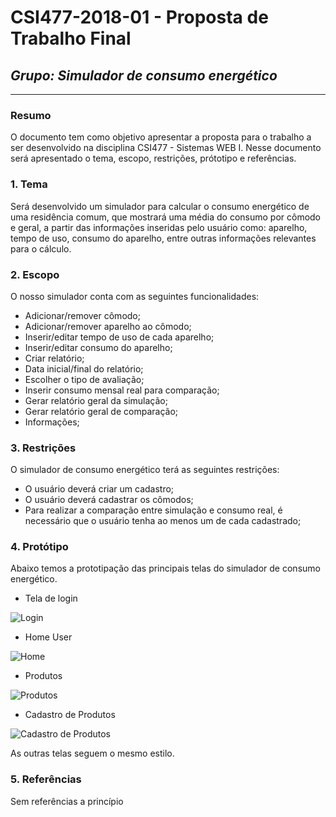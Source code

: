 # **CSI477-2018-01 - Proposta de Trabalho Final**
## *Grupo: Simulador de consumo energético*

--------------

<!-- Descrever um resumo sobre o trabalho. -->

### Resumo
O documento tem como objetivo apresentar a proposta para o trabalho a ser desenvolvido na disciplina CSI477 - Sistemas WEB I. Nesse documento será apresentado o tema, escopo, restrições, prótotipo e referências.

<!-- Apresentar o tema. -->
### 1. Tema
Será desenvolvido um simulador para calcular o consumo energético de uma residência comum, que mostrará uma média do consumo por cômodo e geral, a partir das informações inseridas pelo usuário como: aparelho, tempo de uso, consumo do aparelho, entre outras informações relevantes para o cálculo. 

<!-- Descrever e limitar o escopo da aplicação. -->
### 2. Escopo
O nosso simulador conta com as seguintes funcionalidades:

* Adicionar/remover cômodo;
* Adicionar/remover aparelho ao cômodo;
* Inserir/editar tempo de uso de cada aparelho;
* Inserir/editar consumo do aparelho;
* Criar relatório;
* Data inicial/final do relatório;
* Escolher o tipo de avaliação;
* Inserir consumo mensal real para comparação;
* Gerar relatório geral da simulação;
* Gerar relatório geral de comparação;
* Informações;


<!-- Apresentar restrições de funcionalidades e de escopo. -->
### 3. Restrições
O simulador de consumo energético terá as seguintes restrições:

* O usuário deverá criar um cadastro;
* O usuário deverá cadastrar os cômodos;
* Para realizar a comparação entre simulação e consumo real, é necessário que o usuário tenha ao menos um de cada cadastrado;


<!-- Construir alguns protótipos para a aplicação, disponibilizá-los no Github e descrever o que foi considerado. //-->
### 4. Protótipo
Abaixo temos a prototipação das principais telas do simulador de consumo energético.

* Tela de login

![Login](https://github.com/UFOP-CSI477/2018-01-trabalho-final-simulador-de-consumo-energetico/blob/master/telas/login.png)

* Home User

![Home](https://github.com/UFOP-CSI477/2018-01-trabalho-final-simulador-de-consumo-energetico/blob/master/telas/tela_inicial_usuário.png)

* Produtos

![Produtos]()

* Cadastro de Produtos

![Cadastro de Produtos]()

As outras telas seguem o mesmo estilo.



### 5. Referências
Sem referências a princípio
